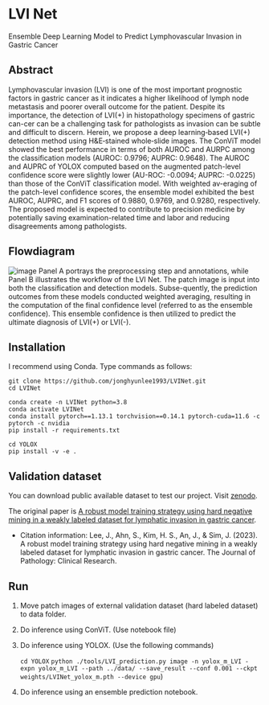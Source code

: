 # LVI Net 

Ensemble Deep Learning Model to Predict Lymphovascular Invasion in Gastric Cancer

## Abstract

Lymphovascular invasion (LVI) is one of the most important prognostic factors in gastric cancer as it indicates a higher likelihood of lymph node metastasis and poorer overall outcome for the patient. Despite its importance, the detection of LVI(+) in histopathology specimens of gastric can-cer can be a challenging task for pathologists as invasion can be subtle and difficult to discern. Herein, we propose a deep learning‐based LVI(+) detection method using H&E‐stained whole‐slide images. The ConViT model showed the best performance in terms of both AUROC and AURPC among the classification models (AUROC: 0.9796; AUPRC: 0.9648). The AUROC and AUPRC of YOLOX computed based on the augmented patch-level confidence score were slightly lower (AU-ROC: -0.0094; AUPRC: -0.0225) than those of the ConViT classification model. With weighted av-eraging of the patch-level confidence scores, the ensemble model exhibited the best AUROC, AUPRC, and F1 scores of 0.9880, 0.9769, and 0.9280, respectively. The proposed model is expected to contribute to precision medicine by potentially saving examination-related time and labor and reducing disagreements among pathologists.

## Flowdiagram

![image](https://github.com/jonghyunlee1993/LVINet/assets/37280722/19657fd7-b512-4839-a832-4c0e5cc43326)
Panel A portrays the preprocessing step and annotations, while Panel B illustrates the workflow of the LVI Net. The patch image is input into both the classification and detection models. Subse-quently, the prediction outcomes from these models conducted weighted averaging, resulting in the computation of the final confidence level (referred to as the ensemble confidence). This ensemble confidence is then utilized to predict the ultimate diagnosis of LVI(+) or LVI(-).

## Installation

I recommend using Conda. Type commands as follows:

```
git clone https://github.com/jonghyunlee1993/LVINet.git
cd LVINet

conda create -n LVINet python=3.8
conda activate LVINet
conda install pytorch==1.13.1 torchvision==0.14.1 pytorch-cuda=11.6 -c pytorch -c nvidia
pip install -r requirements.txt

cd YOLOX
pip install -v -e .
```

## Validation dataset

You can download public available dataset to test our project. Visit [zenodo](https://zenodo.org/records/10020633).

The original paper is [A robust model training strategy using hard negative mining in a weakly labeled dataset for lymphatic invasion in gastric cancer](https://pathsocjournals.onlinelibrary.wiley.com/doi/full/10.1002/cjp2.355).

- Citation information: Lee, J., Ahn, S., Kim, H. S., An, J., & Sim, J. (2023). A robust model training strategy using hard negative mining in a weakly labeled dataset for lymphatic invasion in gastric cancer. The Journal of Pathology: Clinical Research.

## Run

1. Move patch images of external validation dataset (hard labeled dataset) to data folder.

2. Do inference using ConViT. (Use notebook file)

3. Do inference using YOLOX. (Use the following commands)

   `cd YOLOX`
   `python ./tools/LVI_prediction.py image -n yolox_m_LVI -expn yolox_m_LVI --path ../data/ --save_result --conf 0.001 --ckpt weights/LVINet_yolox_m.pth --device gpu`)

5. Do inference using an ensemble prediction notebook.

